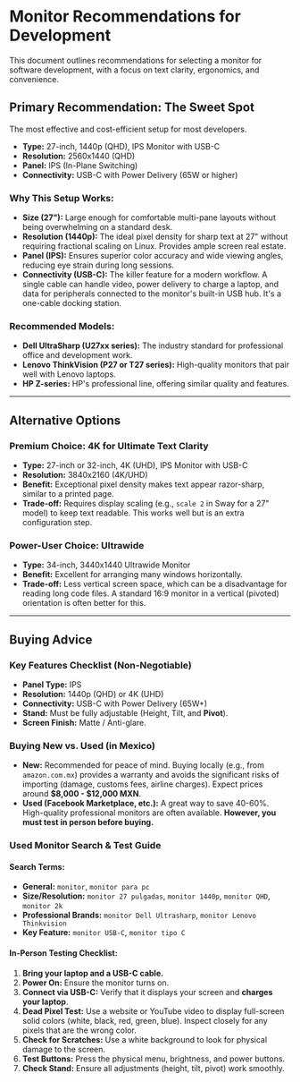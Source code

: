 # Monitor Recommendations for Development

This document outlines recommendations for selecting a monitor for software development, with a focus on text clarity, ergonomics, and convenience.

## Primary Recommendation: The Sweet Spot

The most effective and cost-efficient setup for most developers.

- **Type:** 27-inch, 1440p (QHD), IPS Monitor with USB-C
- **Resolution:** 2560x1440 (QHD)
- **Panel:** IPS (In-Plane Switching)
- **Connectivity:** USB-C with Power Delivery (65W or higher)

### Why This Setup Works:

- **Size (27"):** Large enough for comfortable multi-pane layouts without being overwhelming on a standard desk.
- **Resolution (1440p):** The ideal pixel density for sharp text at 27" without requiring fractional scaling on Linux. Provides ample screen real estate.
- **Panel (IPS):** Ensures superior color accuracy and wide viewing angles, reducing eye strain during long sessions.
- **Connectivity (USB-C):** The killer feature for a modern workflow. A single cable can handle video, power delivery to charge a laptop, and data for peripherals connected to the monitor's built-in USB hub. It's a one-cable docking station.

### Recommended Models:

- **Dell UltraSharp (U27xx series):** The industry standard for professional office and development work.
- **Lenovo ThinkVision (P27 or T27 series):** High-quality monitors that pair well with Lenovo laptops.
- **HP Z-series:** HP's professional line, offering similar quality and features.

---

## Alternative Options

### Premium Choice: 4K for Ultimate Text Clarity

- **Type:** 27-inch or 32-inch, 4K (UHD), IPS Monitor with USB-C
- **Resolution:** 3840x2160 (4K/UHD)
- **Benefit:** Exceptional pixel density makes text appear razor-sharp, similar to a printed page.
- **Trade-off:** Requires display scaling (e.g., `scale 2` in Sway for a 27" model) to keep text readable. This works well but is an extra configuration step.

### Power-User Choice: Ultrawide

- **Type:** 34-inch, 3440x1440 Ultrawide Monitor
- **Benefit:** Excellent for arranging many windows horizontally.
- **Trade-off:** Less vertical screen space, which can be a disadvantage for reading long code files. A standard 16:9 monitor in a vertical (pivoted) orientation is often better for this.

---

## Buying Advice

### Key Features Checklist (Non-Negotiable)

- **Panel Type:** IPS
- **Resolution:** 1440p (QHD) or 4K (UHD)
- **Connectivity:** USB-C with Power Delivery (65W+)
- **Stand:** Must be fully adjustable (Height, Tilt, and **Pivot**).
- **Screen Finish:** Matte / Anti-glare.

### Buying New vs. Used (in Mexico)

- **New:** Recommended for peace of mind. Buying locally (e.g., from `amazon.com.mx`) provides a warranty and avoids the significant risks of importing (damage, customs fees, airline charges). Expect prices around **$8,000 - $12,000 MXN**.
- **Used (Facebook Marketplace, etc.):** A great way to save 40-60%. High-quality professional monitors are often available. **However, you must test in person before buying.**

### Used Monitor Search & Test Guide

#### Search Terms:

- **General:** `monitor`, `monitor para pc`
- **Size/Resolution:** `monitor 27 pulgadas`, `monitor 1440p`, `monitor QHD`, `monitor 2k`
- **Professional Brands:** `monitor Dell Ultrasharp`, `monitor Lenovo Thinkvision`
- **Key Feature:** `monitor USB-C`, `monitor tipo C`

#### In-Person Testing Checklist:

1.  **Bring your laptop and a USB-C cable.**
2.  **Power On:** Ensure the monitor turns on.
3.  **Connect via USB-C:** Verify that it displays your screen and **charges your laptop**.
4.  **Dead Pixel Test:** Use a website or YouTube video to display full-screen solid colors (white, black, red, green, blue). Inspect closely for any pixels that are the wrong color.
5.  **Check for Scratches:** Use a white background to look for physical damage to the screen.
6.  **Test Buttons:** Press the physical menu, brightness, and power buttons.
7.  **Check Stand:** Ensure all adjustments (height, tilt, pivot) work smoothly.
